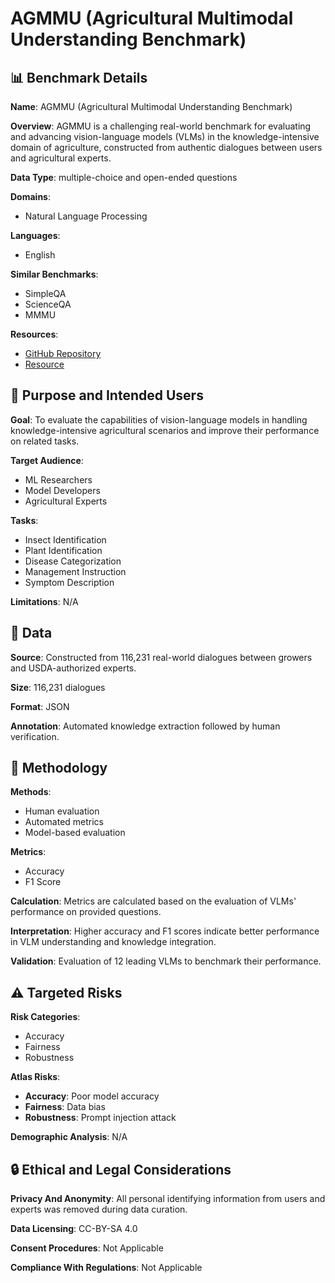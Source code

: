 # AGMMU (Agricultural Multimodal Understanding Benchmark)

## 📊 Benchmark Details

**Name**: AGMMU (Agricultural Multimodal Understanding Benchmark)

**Overview**: AGMMU is a challenging real-world benchmark for evaluating and advancing vision-language models (VLMs) in the knowledge-intensive domain of agriculture, constructed from authentic dialogues between users and agricultural experts.

**Data Type**: multiple-choice and open-ended questions

**Domains**:
- Natural Language Processing

**Languages**:
- English

**Similar Benchmarks**:
- SimpleQA
- ScienceQA
- MMMU

**Resources**:
- [GitHub Repository](https://github.com/AgMMU/AgMMU)
- [Resource](https://huggingface.co/datasets/AgMMU/AgMMU_v1)

## 🎯 Purpose and Intended Users

**Goal**: To evaluate the capabilities of vision-language models in handling knowledge-intensive agricultural scenarios and improve their performance on related tasks.

**Target Audience**:
- ML Researchers
- Model Developers
- Agricultural Experts

**Tasks**:
- Insect Identification
- Plant Identification
- Disease Categorization
- Management Instruction
- Symptom Description

**Limitations**: N/A

## 💾 Data

**Source**: Constructed from 116,231 real-world dialogues between growers and USDA-authorized experts.

**Size**: 116,231 dialogues

**Format**: JSON

**Annotation**: Automated knowledge extraction followed by human verification.

## 🔬 Methodology

**Methods**:
- Human evaluation
- Automated metrics
- Model-based evaluation

**Metrics**:
- Accuracy
- F1 Score

**Calculation**: Metrics are calculated based on the evaluation of VLMs' performance on provided questions.

**Interpretation**: Higher accuracy and F1 scores indicate better performance in VLM understanding and knowledge integration.

**Validation**: Evaluation of 12 leading VLMs to benchmark their performance.

## ⚠️ Targeted Risks

**Risk Categories**:
- Accuracy
- Fairness
- Robustness

**Atlas Risks**:
- **Accuracy**: Poor model accuracy
- **Fairness**: Data bias
- **Robustness**: Prompt injection attack

**Demographic Analysis**: N/A

## 🔒 Ethical and Legal Considerations

**Privacy And Anonymity**: All personal identifying information from users and experts was removed during data curation.

**Data Licensing**: CC-BY-SA 4.0

**Consent Procedures**: Not Applicable

**Compliance With Regulations**: Not Applicable
